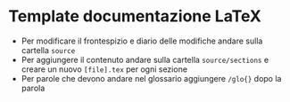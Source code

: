 # Template documentazione LaTeX

- Per modificare il frontespizio e diario delle modifiche andare sulla cartella `source`
- Per aggiungere il contenuto andare sulla cartella `source/sections` e creare un nuovo `[file].tex` per ogni sezione
- Per parole che devono andare nel glossario aggiungere `/glo{}` dopo la parola
